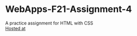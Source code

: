 # WebApps-F21-Assignment-4
A practice assignment for HTML with CSS
<br />
[Hosted at](https://44-563-webapps-f21.github.io/webapps-f21-assignment-4-rushyanth1130/)
